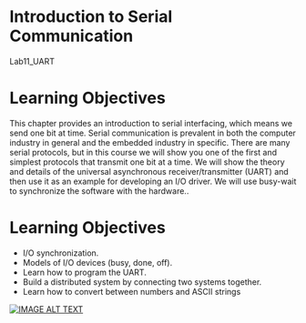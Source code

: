 Introduction to Serial Communication
=================
Lab11_UART

Learning Objectives
=================
This chapter provides an introduction to serial interfacing, which means we send one bit at time. Serial communication is prevalent in both the computer industry in general and the embedded industry in specific. There are many serial protocols, but in this course we will show you one of the first and simplest protocols that transmit one bit at a time. We will show the theory and details of the universal asynchronous receiver/transmitter (UART) and then use it as an example for developing an I/O driver. We will use busy-wait to synchronize the software with the hardware..

Learning Objectives
=================

* I/O synchronization.
* Models of I/O devices (busy, done, off).
* Learn how to program the UART.
* Build a distributed system by connecting two systems together.
* Learn how to convert between numbers and ASCII strings

[![IMAGE ALT TEXT](http://img.youtube.com/vi/?????/0.jpg)](http://www.youtube.com/watch?v=????? "Video Title")